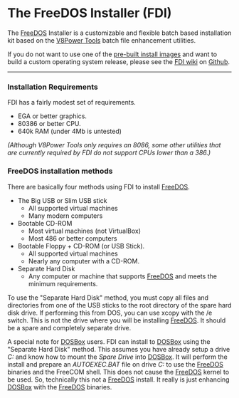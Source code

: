 # The FreeDOS Installer (FDI)

The [FreeDOS](http://freedos.org) Installer is a customizable and flexible
batch based installation kit based on the
[V8Power Tools](http://up.lod.bz/V8Power) batch file enhancement utilities.

If you do not want to use one of the
[pre-built install images](http://up.lod.bz/FDI)
and want to build a custom operating system release, please see
the [FDI wiki](https://github.com/shidel/FDI/wiki)
on [Github](https://github.com).

* * *
### Installation Requirements

FDI has a fairly modest set of requirements.

* EGA or better graphics.
* 80386 or better CPU.
* 640k RAM (under 4Mb is untested)

_(Although V8Power Tools only requires an 8086, some other utilities that are
currently required by FDI do not support CPUs lower than a 386.)_

### FreeDOS installation methods

There are basically four methods using FDI to install
[FreeDOS](http://freedos.org).

* The Big USB or Slim USB stick
  * All supported virtual machines
  * Many modern computers
* Bootable CD-ROM
  * Most virtual machines (not VirtualBox)
  * Most 486 or better computers
* Bootable Floppy + CD-ROM (or USB Stick).
  * All supported virtual machines
  * Nearly any computer with a CD-ROM.
* Separate Hard Disk
  * Any computer or machine that supports [FreeDOS](http://freedos.org) and
  meets the minimum requirements.

To use the "Separate Hard Disk" method, you must copy all files and directories
from one of the USB sticks to the root directory of the spare hard disk drive.
If performing this from DOS, you can use xcopy with the /e switch. This is not
the drive where you will be installing [FreeDOS](http://freedos.org). It should
be a spare and completely separate drive.

A special note for [DOSBox](http://dosbox.com) users. FDI can install to
[DOSBox](http://dosbox.com) using the "Separate Hard Disk" method. This assumes
you have already setup a drive *C:* and know how to mount the _Spare Drive_
into [DOSBox](http://dosbox.com). It will perform the install and prepare an
*AUTOEXEC.BAT* file on drive *C:* to use the [FreeDOS](http://freedos.org)
binaries and the FreeCOM shell. This does not cause the
[FreeDOS](http://freedos.org) kernel to be used. So, technically this not a
[FreeDOS](http://freedos.org) install. It really is just enhancing
[DOSBox](http://dosbox.com) with the [FreeDOS](http://freedos.org) binaries.
